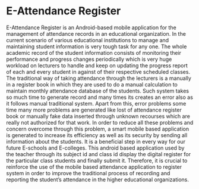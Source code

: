 # E-Attendance Register
E-Attendance Register is an Android-based mobile application for the management of attendance records in an educational organization.
In the current scenario of various educational institutions to manage and maintaining student information is very tough task for any one. The whole academic record of the student information consists of monitoring their performance and progress changes periodically which is very huge workload on lecturers to handle and keep on updating the progress report of each and every student in against of their respective scheduled classes.
The traditional way of taking attendance through the lecturers is a manually in a register book in which they are used to do a manual calculation to maintain monthly attendance database of the students. Such system takes so much time to generate record and many times its creates an error also as it follows manual traditional system.
Apart from this, error problems some time many more problems are generated like lost of attendance register book or manually fake data inserted through unknown recourses which are really not authorized for that work. In order to reduce all these problems and concern overcome through this problem, a smart mobile based application is generated to increase its efficiency as well as its security by sending all information about the students.
It is a beneficial step in every way for our future E-schools and E-colleges. This android based application used by the teacher through its subject id and class id display the digital register for the particular class students and finally submit it.
Therefore, it is crucial to reinforce the use of the mobile based attendance application to register system in order to improve the traditional process of recording and reporting the student’s attendance in the higher educational organizations.
